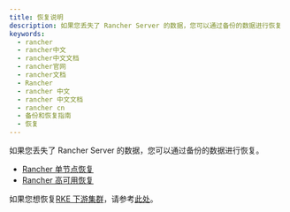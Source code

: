 ```yaml
---
title: 恢复说明
description: 如果您丢失了 Rancher Server 的数据，您可以通过备份的数据进行恢复
keywords:
  - rancher
  - rancher中文
  - rancher中文文档
  - rancher官网
  - rancher文档
  - Rancher
  - rancher 中文
  - rancher 中文文档
  - rancher cn
  - 备份和恢复指南
  - 恢复
---
```


如果您丢失了 Rancher Server 的数据，您可以通过备份的数据进行恢复。

- [Rancher 单节点恢复](/docs/rancher2.5/backups/2.0-2.4/restorations/single-node-restoration/_index)
- [Rancher 高可用恢复](/docs/rancher2.5/backups/2.0-2.4/restorations/ha-restoration/_index)

如果您想恢复[RKE 下游集群](/docs/rancher2.5/cluster-provisioning/rke-clusters/_index)，请参考[此处](/docs/rancher2.5/cluster-admin/restoring-etcd/_index)。
